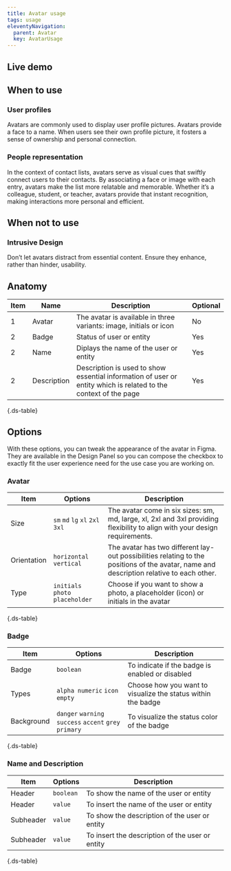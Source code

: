 ```yaml
---
title: Avatar usage
tags: usage
eleventyNavigation:
  parent: Avatar
  key: AvatarUsage
---
```

<section>
  
## Live demo

</section>

<section>

## When to use

### User profiles
Avatars are commonly used to display user profile pictures. Avatars provide a face to a name. When users see their own profile picture, it fosters a sense of ownership and personal connection.

### People representation
In the context of contact lists, avatars serve as visual cues that swiftly connect users to their contacts. By associating a face or image with each entry, avatars make the list more relatable and memorable. Whether it’s a colleague, student, or teacher, avatars provide that instant recognition, making interactions more personal and efficient.

</section>

<section>

## When not to use

### Intrusive Design
Don’t let avatars distract from essential content. Ensure they enhance, rather than hinder, usability.

</section>

<section>

## Anatomy

<div class="ds-table-wrapper">

|Item|Name| Description | Optional|
|-|-|-|-|
|1|Avatar	|The avatar is available in three variants: image, initials or icon|No|
|2|Badge	|Status of user or entity|Yes|
|2|Name	|Diplays the name of the user or entity|Yes|
|2|Description	|Description is used to show essential information of user or entity which is related to the context of the page|Yes|

{.ds-table}

</div>

</section>

<section>

## Options

With these options, you can tweak the appearance of the avatar in Figma. They are available in the Design Panel so you can compose the checkbox to exactly fit the user experience need for the use case you are working on.

<div class="ds-table-wrapper">
  
### Avatar
|Item|Options|Description|
|-|-|-|
|Size|`sm` `md` `lg` `xl` `2xl` `3xl`|The avatar come in six sizes: sm, md, large, xl, 2xl and 3xl providing flexibility to align with your design requirements.|
|Orientation|`horizontal` `vertical`|The avatar has two different lay-out possibilities relating to the positions of the avatar, name and description relative to each other.|
|Type|`initials` `photo` `placeholder`|Choose if you want to show a photo, a placeholder (icon) or initials in the avatar|

{.ds-table}
</div>

<div class="ds-table-wrapper">
  
### Badge
|Item|Options|Description|
|-|-|-|
|Badge|`boolean`|To indicate if the badge is enabled or disabled|
|Types|`alpha numeric` `icon` `empty`|Choose how you want to visualize the status within the badge|
|Background|`danger` `warning` `success` `accent` `grey` `primary`|To visualize the status color of the badge|

{.ds-table}
</div>

<div class="ds-table-wrapper">
  
### Name and Description
|Item|Options|Description|
|-|-|-|
|Header|`boolean`|To show the name of the user or entity|
|Header|`value`|To insert the name of the user or entity|
|Subheader|`value`|To show the description of the user or entity|
|Subheader|`value`|To insert the description of the user or entity|


{.ds-table}
</div>

</section>
